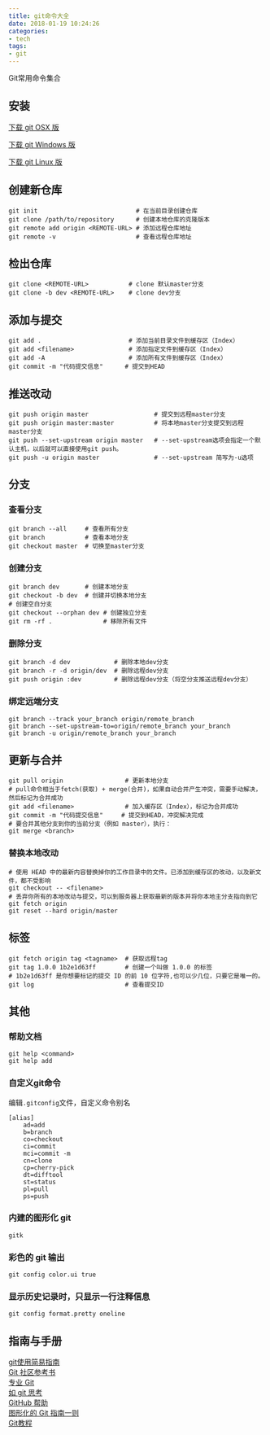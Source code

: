 ```yaml
---
title: git命令大全
date: 2018-01-19 10:24:26
categories:
- tech
tags:
- git
---
```


Git常用命令集合

<!-- more -->

## 安装

[下载 git OSX 版](http://code.google.com/p/git-osx-installer/downloads/list?can=3)

[下载 git Windows 版](http://code.google.com/p/msysgit/downloads/list?can=3)

[下载 git Linux 版](http://book.git-scm.com/2_installing_git.html)

## 创建新仓库

```
git init                           # 在当前目录创建仓库
git clone /path/to/repository      # 创建本地仓库的克隆版本
git remote add origin <REMOTE-URL> # 添加远程仓库地址
git remote -v                      # 查看远程仓库地址
```
## 检出仓库
```
git clone <REMOTE-URL>           # clone 默认master分支
git clone -b dev <REMOTE-URL>    # clone dev分支
```
## 添加与提交
```
git add .                        # 添加当前目录文件到缓存区（Index）
git add <filename>               # 添加指定文件到缓存区（Index）
git add -A                       # 添加所有文件到缓存区（Index）
git commit -m "代码提交信息"      # 提交到HEAD
```
## 推送改动

```
git push origin master                  # 提交到远程master分支
git push origin master:master           # 将本地master分支提交到远程master分支
git push --set-upstream origin master   # --set-upstream选项会指定一个默认主机，以后就可以直接使用git push。
git push -u origin master               # --set-upstream 简写为-u选项
```



## 分支
### 查看分支
```
git branch --all     # 查看所有分支
git branch           # 查看本地分支
git checkout master  # 切换至master分支
```
### 创建分支
```
git branch dev       # 创建本地分支
git checkout -b dev  # 创建并切换本地分支
# 创建空白分支
git checkout --orphan dev # 创建独立分支
git rm -rf .              # 移除所有文件
```
### 删除分支

```
git branch -d dev            # 删除本地dev分支
git branch -r -d origin/dev  # 删除远程dev分支
git push origin :dev         # 删除远程dev分支（将空分支推送远程dev分支）
```



### 绑定远端分支

```
git branch --track your_branch origin/remote_branch
git branch --set-upstream-to=origin/remote_branch your_branch
git branch -u origin/remote_branch your_branch
```
## 更新与合并
```
git pull origin                 # 更新本地分支
# pull命令相当于fetch(获取) + merge(合并)，如果自动合并产生冲突，需要手动解决，然后标记为合并成功
git add <filename>              # 加入缓存区（Index），标记为合并成功
git commit -m "代码提交信息"     # 提交到HEAD，冲突解决完成
# 要合并其他分支到你的当前分支（例如 master），执行：
git merge <branch>
```
### 替换本地改动
```
# 使用 HEAD 中的最新内容替换掉你的工作目录中的文件。已添加到缓存区的改动，以及新文件，都不受影响
git checkout -- <filename>
# 丢弃你所有的本地改动与提交，可以到服务器上获取最新的版本并将你本地主分支指向到它
git fetch origin
git reset --hard origin/master
```
## 标签

```
git fetch origin tag <tagname>  # 获取远程tag
git tag 1.0.0 1b2e1d63ff        # 创建一个叫做 1.0.0 的标签
# 1b2e1d63ff 是你想要标记的提交 ID 的前 10 位字符,也可以少几位，只要它是唯一的。 
git log                         # 查看提交ID
```

## 其他

### 帮助文档
```
git help <command>
git help add
```

### 自定义git命令
编辑`.gitconfig`文件，自定义命令别名
```
[alias]
    ad=add
    b=branch
    co=checkout
    ci=commit
    mci=commit -m
    cn=clone
    cp=cherry-pick
    dt=difftool
    st=status
    pl=pull
    ps=push
```
### 内建的图形化 git
`gitk`
### 彩色的 git 输出
`git config color.ui true`
### 显示历史记录时，只显示一行注释信息
`git config format.pretty oneline`

## 指南与手册

[git使用简易指南](http://bins.top/git/)  
[Git 社区参考书](http://book.git-scm.com/)  
[专业 Git](http://progit.org/book/)  
[如 git 思考](http://think-like-a-git.net/)  
[GitHub 帮助](http://help.github.com/)  
[图形化的 Git 指南一则](http://marklodato.github.com/visual-git-guide/index-en.html)  
[Git教程](https://www.liaoxuefeng.com/wiki/0013739516305929606dd18361248578c67b8067c8c017b000)  




